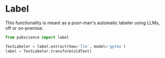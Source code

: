 # Label

This functionality is meant as a poor-man's automatic labeler using LLMs, off or on-premise.

```python
from pubscience import label

TextLabeler = label.extract(how='llm', model='gpt4o')
label = TextLabeler.transform(oldText)
```

